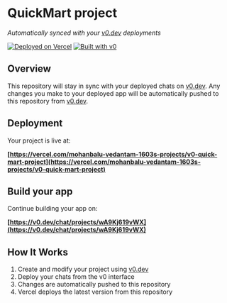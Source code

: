 # QuickMart project

*Automatically synced with your [v0.dev](https://v0.dev) deployments*

[![Deployed on Vercel](https://img.shields.io/badge/Deployed%20on-Vercel-black?style=for-the-badge&logo=vercel)](https://vercel.com/mohanbalu-vedantam-1603s-projects/v0-quick-mart-project)
[![Built with v0](https://img.shields.io/badge/Built%20with-v0.dev-black?style=for-the-badge)](https://v0.dev/chat/projects/wA9Kj619vWX)

## Overview

This repository will stay in sync with your deployed chats on [v0.dev](https://v0.dev).
Any changes you make to your deployed app will be automatically pushed to this repository from [v0.dev](https://v0.dev).

## Deployment

Your project is live at:

**[https://vercel.com/mohanbalu-vedantam-1603s-projects/v0-quick-mart-project](https://vercel.com/mohanbalu-vedantam-1603s-projects/v0-quick-mart-project)**

## Build your app

Continue building your app on:

**[https://v0.dev/chat/projects/wA9Kj619vWX](https://v0.dev/chat/projects/wA9Kj619vWX)**

## How It Works

1. Create and modify your project using [v0.dev](https://v0.dev)
2. Deploy your chats from the v0 interface
3. Changes are automatically pushed to this repository
4. Vercel deploys the latest version from this repository
